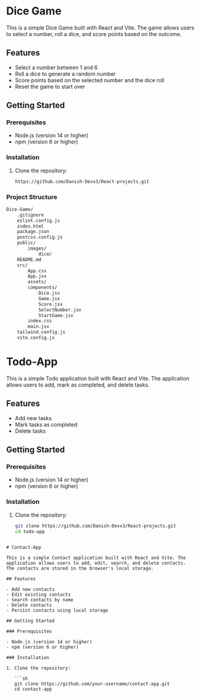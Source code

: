 # Dice Game

This is a simple Dice Game built with React and Vite. The game allows users to select a number, roll a dice, and score points based on the outcome.

## Features

- Select a number between 1 and 6
- Roll a dice to generate a random number
- Score points based on the selected number and the dice roll
- Reset the game to start over

## Getting Started

### Prerequisites

- Node.js (version 14 or higher)
- npm (version 6 or higher)

### Installation

1. Clone the repository:

   ```sh
   https://github.com/Danish-Devx3/React-projects.git
   ```

### Project Structure

```markdown
Dice-Game/
    .gitignore
    eslint.config.js
    index.html
    package.json
    postcss.config.js
    public/
        images/
            dice/
    README.md
    src/
        App.css
        App.jsx
        assets/
        components/
            Dice.jsx
            Game.jsx
            Score.jsx
            SelectNumber.jsx
            StartGame.jsx
        index.css
        main.jsx
    tailwind.config.js
    vite.config.js
```

# Todo-App

This is a simple Todo application built with React and Vite. The application allows users to add, mark as completed, and delete tasks.

## Features

- Add new tasks
- Mark tasks as completed
- Delete tasks

## Getting Started

### Prerequisites

- Node.js (version 14 or higher)
- npm (version 6 or higher)

### Installation

1. Clone the repository:

   ```sh
   git clone https://github.com/Danish-Devx3/React-projects.git
   cd todo-app
```

# Contact-App

This is a simple Contact application built with React and Vite. The application allows users to add, edit, search, and delete contacts. The contacts are stored in the browser's local storage.

## Features

- Add new contacts
- Edit existing contacts
- Search contacts by name
- Delete contacts
- Persist contacts using local storage

## Getting Started

### Prerequisites

- Node.js (version 14 or higher)
- npm (version 6 or higher)

### Installation

1. Clone the repository:

   ```sh
   git clone https://github.com/your-username/contact-app.git
   cd contact-app